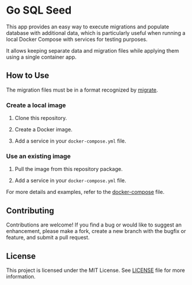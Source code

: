 # Go SQL Seed

This app provides an easy way to execute migrations and populate database with additional data, which is particularly useful when running a local Docker Compose with services for testing purposes.

It allows keeping separate data and migration files while applying them using a single container app.

## How to Use

The migration files must be in a format recognized by [migrate](https://github.com/golang-migrate/migrate).

### Create a local image

1. Clone this repository.

2. Create a Docker image.

3. Add a service in your `docker-compose.yml` file.

### Use an existing image

1. Pull the image from this repository package.

2. Add a service in your `docker-compose.yml` file.

For more details and examples, refer to the [docker-compose](./docker-compose.yml) file.

## Contributing

Contributions are welcome! If you find a bug or would like to suggest an enhancement, please make a fork, create a new branch with the bugfix or feature, and submit a pull request.

## License

This project is licensed under the MIT License. See [LICENSE](./LICENSE) file for more information.
